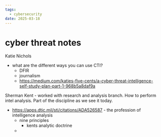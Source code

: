 ```yaml
---
tags:
  - cybersecurity
date: 2025-03-18
---
```

# cyber threat notes

Katie Nichols
- what are the different ways you can use CTI?
	- DFIR
	- journalism
	- https://medium.com/katies-five-cents/a-cyber-threat-intelligence-self-study-plan-part-1-968b5a8daf9a

Sherman Kent - worked with research and analysis branch. How to perform intel analysis. Part of the discipline as we see it today.
- https://apps.dtic.mil/sti/citations/ADA526587 - the profession of intelligence analysis
	- nine principles
		- kents analytic doctrine
	- 